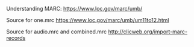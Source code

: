 Understanding MARC: https://www.loc.gov/marc/umb/

Source for one.mrc https://www.loc.gov/marc/umb/um11to12.html

Source for audio.mrc and combined.mrc http://clicweb.org/import-marc-records

